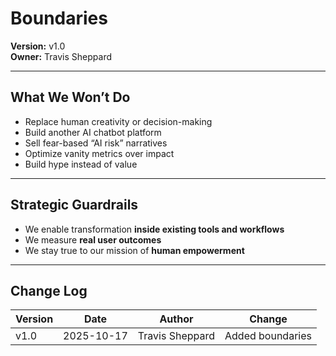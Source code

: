 # Boundaries

**Version:** v1.0  
**Owner:** Travis Sheppard  

---

## What We Won’t Do
- Replace human creativity or decision-making
- Build another AI chatbot platform
- Sell fear-based “AI risk” narratives
- Optimize vanity metrics over impact
- Build hype instead of value

---

## Strategic Guardrails
- We enable transformation **inside existing tools and workflows**
- We measure **real user outcomes**
- We stay true to our mission of **human empowerment**

---

## Change Log
| Version | Date | Author | Change |
|---------|------|--------|--------|
| v1.0 | 2025-10-17 | Travis Sheppard | Added boundaries |
